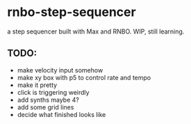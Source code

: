 # rnbo-step-sequencer
a step sequencer built with Max and RNBO. WIP, still learning.  
  
    
  
TODO:  
-  
- make velocity input somehow  
- make xy box with p5 to control rate and tempo  
- make it pretty  
- click is triggering weirdly  
- add synths maybe 4?  
- add some grid lines  
- decide what finished looks like
 
